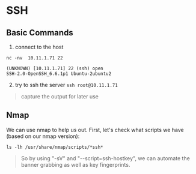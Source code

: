 # SSH
## Basic Commands
1. connect to the host  
```
nc -nv  10.11.1.71 22

(UNKNOWN) [10.11.1.71] 22 (ssh) open
SSH-2.0-OpenSSH_6.6.1p1 Ubuntu-2ubuntu2
```
2. try to ssh the server
``` ssh root@10.11.1.71 ```
> capture the output for later use

## Nmap
 We can use nmap to help us out. First, let's check what scripts we have (based on our nmap version):  
```
ls -lh /usr/share/nmap/scripts/*ssh*

```
>  So by using "-sV" and "--script=ssh-hostkey", we can automate the banner grabbing as well as key fingerprints.  

